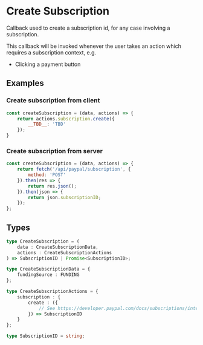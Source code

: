 # Create Subscription

Callback used to create a subscription id, for any case involving a subscription.

This callback will be invoked whenever the user takes an action which requires a subscription context, e.g.

- Clicking a payment button

## Examples

### Create subscription from client

```javascript
const createSubscription = (data, actions) => {
    return actions.subscription.create({
        __TBD__: 'TBD'
    });
}
```

### Create subscription from server

```javascript
const createSubscription = (data, actions) => {
    return fetch('/api/paypal/subscription', {
        method: 'POST'
    }).then(res => {
        return res.json();
    }).then(json => {
        return json.subscriptionID;
    });
};
```

## Types

```typescript
type CreateSubscription = (
    data : CreateSubscriptionData,
    actions : CreateSubscriptionActions
) => SubscriptionID | Promise<SubscriptionID>;

type CreateSubscriptionData = {
    fundingSource : FUNDING
};

type CreateSubscriptionActions = {
    subscription : {
        create : ({
            // See https://developer.paypal.com/docs/subscriptions/integrate/
        }) => SubscriptionID
    }
};

type SubscriptionID = string;
```
